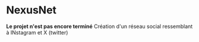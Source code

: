 # NexusNet
**Le projet n'est pas encore terminé**
Création d'un réseau social ressemblant à INstagram et X (twitter)
